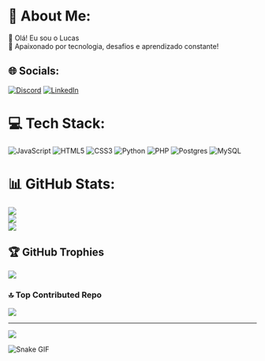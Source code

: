# 💫 About Me:
👋 Olá! Eu sou o Lucas<br>🎯 Apaixonado por tecnologia, desafios e aprendizado constante!     


## 🌐 Socials:
[![Discord](https://img.shields.io/badge/Discord-%237289DA.svg?logo=discord&logoColor=white)](https://discord.gg/koyall) [![LinkedIn](https://img.shields.io/badge/LinkedIn-%230077B5.svg?logo=linkedin&logoColor=white)](https://linkedin.com/in/www.linkedin.com/in/lucas-silva-61345832b) 

# 💻 Tech Stack:
![JavaScript](https://img.shields.io/badge/javascript-%23323330.svg?style=for-the-badge&logo=javascript&logoColor=%23F7DF1E) ![HTML5](https://img.shields.io/badge/html5-%23E34F26.svg?style=for-the-badge&logo=html5&logoColor=white) ![CSS3](https://img.shields.io/badge/css3-%231572B6.svg?style=for-the-badge&logo=css3&logoColor=white) ![Python](https://img.shields.io/badge/python-3670A0?style=for-the-badge&logo=python&logoColor=ffdd54) ![PHP](https://img.shields.io/badge/php-%23777BB4.svg?style=for-the-badge&logo=php&logoColor=white) ![Postgres](https://img.shields.io/badge/postgres-%23316192.svg?style=for-the-badge&logo=postgresql&logoColor=white) ![MySQL](https://img.shields.io/badge/mysql-4479A1.svg?style=for-the-badge&logo=mysql&logoColor=white)
# 📊 GitHub Stats:
![](https://github-readme-stats.vercel.app/api?username=K0yall&theme=shadow_green&hide_border=false&include_all_commits=false&count_private=false)<br/>
![](https://github-readme-streak-stats.herokuapp.com/?user=K0yall&theme=shadow_green&hide_border=false)<br/>
![](https://github-readme-stats.vercel.app/api/top-langs/?username=K0yall&theme=shadow_green&hide_border=false&include_all_commits=false&count_private=false&layout=compact)

## 🏆 GitHub Trophies
![](https://github-profile-trophy.vercel.app/?username=K0yall&theme=shadow_green&no-frame=true&no-bg=true&margin-w=4)

### 🔝 Top Contributed Repo
![](https://github-contributor-stats.vercel.app/api?username=K0yall&limit=5&theme=dark&combine_all_yearly_contributions=true)

---
[![](https://visitcount.itsvg.in/api?id=K0yall&icon=10&color=3)](https://visitcount.itsvg.in)

![Snake GIF](https://github.com/k0yall/k0yall/raw/output/snake.gif)
